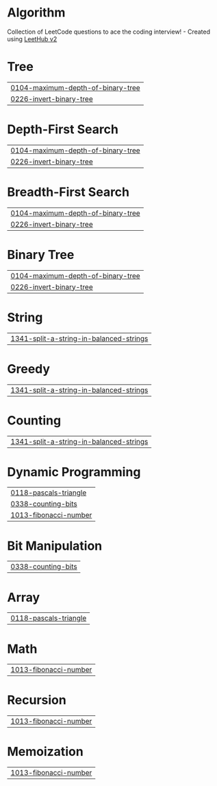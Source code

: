 # Algorithm
Collection of LeetCode questions to ace the coding interview! - Created using [LeetHub v2](https://github.com/arunbhardwaj/LeetHub-2.0)


# Tree
|  |
| ------- |
| [0104-maximum-depth-of-binary-tree](https://github.com/njy622/Algorithm/tree/master/0104-maximum-depth-of-binary-tree) |
| [0226-invert-binary-tree](https://github.com/njy622/Algorithm/tree/master/0226-invert-binary-tree) |
# Depth-First Search
|  |
| ------- |
| [0104-maximum-depth-of-binary-tree](https://github.com/njy622/Algorithm/tree/master/0104-maximum-depth-of-binary-tree) |
| [0226-invert-binary-tree](https://github.com/njy622/Algorithm/tree/master/0226-invert-binary-tree) |
# Breadth-First Search
|  |
| ------- |
| [0104-maximum-depth-of-binary-tree](https://github.com/njy622/Algorithm/tree/master/0104-maximum-depth-of-binary-tree) |
| [0226-invert-binary-tree](https://github.com/njy622/Algorithm/tree/master/0226-invert-binary-tree) |
# Binary Tree
|  |
| ------- |
| [0104-maximum-depth-of-binary-tree](https://github.com/njy622/Algorithm/tree/master/0104-maximum-depth-of-binary-tree) |
| [0226-invert-binary-tree](https://github.com/njy622/Algorithm/tree/master/0226-invert-binary-tree) |
# String
|  |
| ------- |
| [1341-split-a-string-in-balanced-strings](https://github.com/njy622/Algorithm/tree/master/1341-split-a-string-in-balanced-strings) |
# Greedy
|  |
| ------- |
| [1341-split-a-string-in-balanced-strings](https://github.com/njy622/Algorithm/tree/master/1341-split-a-string-in-balanced-strings) |
# Counting
|  |
| ------- |
| [1341-split-a-string-in-balanced-strings](https://github.com/njy622/Algorithm/tree/master/1341-split-a-string-in-balanced-strings) |
# Dynamic Programming
|  |
| ------- |
| [0118-pascals-triangle](https://github.com/njy622/Algorithm/tree/master/0118-pascals-triangle) |
| [0338-counting-bits](https://github.com/njy622/Algorithm/tree/master/0338-counting-bits) |
| [1013-fibonacci-number](https://github.com/njy622/Algorithm/tree/master/1013-fibonacci-number) |
# Bit Manipulation
|  |
| ------- |
| [0338-counting-bits](https://github.com/njy622/Algorithm/tree/master/0338-counting-bits) |
# Array
|  |
| ------- |
| [0118-pascals-triangle](https://github.com/njy622/Algorithm/tree/master/0118-pascals-triangle) |
# Math
|  |
| ------- |
| [1013-fibonacci-number](https://github.com/njy622/Algorithm/tree/master/1013-fibonacci-number) |
# Recursion
|  |
| ------- |
| [1013-fibonacci-number](https://github.com/njy622/Algorithm/tree/master/1013-fibonacci-number) |
# Memoization
|  |
| ------- |
| [1013-fibonacci-number](https://github.com/njy622/Algorithm/tree/master/1013-fibonacci-number) |